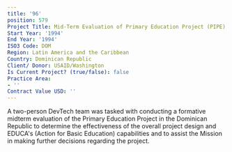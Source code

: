 ```yaml
---
title: '96'
position: 579
Project Title: Mid-Term Evaluation of Primary Education Project (PIPE)
Start Year: '1994'
End Year: '1994'
ISO3 Code: DOM
Region: Latin America and the Caribbean
Country: Dominican Republic
Client/ Donor: USAID/Washington
Is Current Project? (true/false): false
Practice Area:
- ''
Contract Value USD: ''
---
```


A two-person DevTech team was tasked with conducting a formative midterm evaluation of the Primary Education Project in the Dominican Republic to determine the effectiveness of the overall project design and EDUCA's (Action for Basic Education) capabilities and to assist the Mission in making further decisions regarding the project.